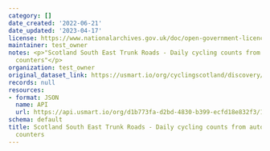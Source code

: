 ```yaml
---
category: []
date_created: '2022-06-21'
date_updated: '2023-04-17'
license: https://www.nationalarchives.gov.uk/doc/open-government-licence/version/3/
maintainer: test_owner
notes: <p>"Scotland South East Trunk Roads - Daily cycling counts from automatic cycling
  counters"</p>
organization: test_owner
original_dataset_link: https://usmart.io/org/cyclingscotland/discovery/discovery-view-detail/38245b62-caae-4717-b86a-c1616d7273c7
records: null
resources:
- format: JSON
  name: API
  url: https://api.usmart.io/org/d1b773fa-d2bd-4830-b399-ecfd18e832f3/14c49f20-0a69-4196-b39a-832a8e28ad7b/1/urql
schema: default
title: Scotland South East Trunk Roads - Daily cycling counts from automatic cycling
  counters
---
```

